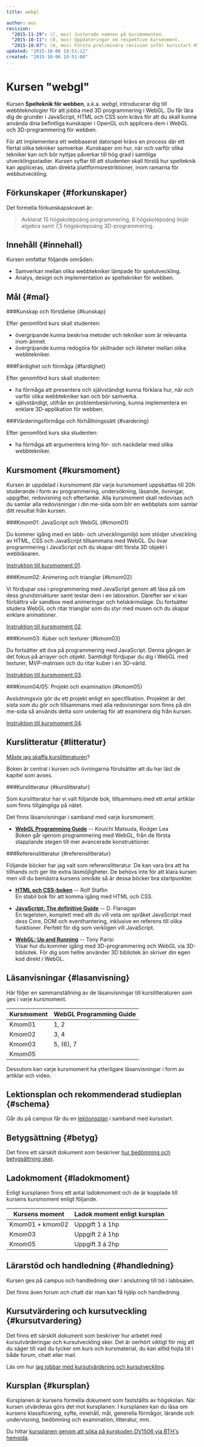 ```yaml
---
title: webgl

author: mos
revision:
  "2015-11-29": (C, mos) Justerade namnen på kursmomenten.
  "2015-10-11": (B, mos) Uppdateringar om respektive kursmoment.
  "2015-10-07": (A, mos) Första preliminära revision inför kursstart HT2015.
updated: "2015-10-06 19:51:12"
created: "2015-10-06 19:51:08"
...
```

Kursen "webgl"
==================================

Kursen **Spelteknik för webben**, a.k.a. *webgl*, introducerar dig till webbteknologier för att jobba med 3D programmering i WebGL. Du får lära dig de grunder i JavaScript, HTML och CSS som krävs för att du skall kunna använda dina befintliga kunskaper i OpenGL och applicera dem i WebGL och 3D-programmering för webben.

<!--more-->

För att implementera ett webbaserat datorspel krävs en process där ett flertal olika tekniker samverkar. Kunskaper om hur, när och varför olika tekniker
kan och bör nyttjas påverkar till hög grad i samtliga utvecklingsstadier. Kursen syftar till att studenten skall förstå hur spelteknik kan appliceras, utan
direkta plattformsrestriktioner, inom ramarna för webbutveckling.



Förkunskaper {#forkunskaper}
------------------------

Det formella förkunskapskravet är:

> Avklarat 15 högskolepoäng programmering, 6 högskolepoäng linjär algebra samt 7,5 högskolepoäng 3D-programmering.



Innehåll {#innehall}
------------------------

Kursen omfattar följande områden:

* Samverkan mellan olika webbtekniker lämpade för spelutveckling.
* Analys, design och implementation av speltekniker för webben.



Mål {#mal}
------------------------



###Kunskap och förståelse {#kunskap}

Efter genomförd kurs skall studenten:

* övergripande kunna beskriva metoder och tekniker som är relevanta inom ämnet.
* övergripande kunna redogöra för skillnader och likheter mellan olika webbtekniker.



###Färdighet och förmåga {#fardighet}

Efter genomförd kurs skall studenten:

* ha förmåga att presentera och självständigt kunna förklara hur, när och varför olika webbtekniker kan och bör samverka.
* självständigt, utifrån en problembeskrivning, kunna implementera en enklare 3D-applikation för webben.



###Värderingsförmåga och förhållningssätt {#vardering}

Efter genomförd kurs ska studenten:

* ha förmåga att argumentera kring för- och nackdelar med olika webbtekniker.



Kursmoment {#kursmoment}
------------------------

Kursen är uppdelad i kursmoment där varje kursmoment uppskattas till 20h studerande i form av programmering, undersökning, läsande, övningar, uppgifter, redovisning och eftertanke. Alla kursmoment skall redovisas och du samlar alla redovisningar i din me-sida som blir en webbplats som samlar ditt resultat från kursen.


###Kmom01: JavaScript och WebGL {#kmom01}

Du kommer igång med en labb- och utvecklingsmiljö som stödjer utveckling av HTML, CSS och JavaScript tillsammans med WebGL. Du övar programmering i JavaScript och du skapar ditt första 3D objekt i webbläsaren.

[Instruktion till kursmoment 01](webgl/kmom01).



###Kmom02: Animering och trianglar {#kmom02}

Vi fördjupar oss i programmering med JavaScript genom att läsa på om dess grundstrukturer samt testar dem i en laboration. Därefter ser vi kan förbättra vår sandbox med animeringar och helskärmsläge. Du fortsätter studera WebGL och ritar trianglar som du styr med musen och du skapar enklare animationer.

[Instruktion till kursmoment 02](webgl/kmom02).



###Kmom03: Kuber och texturer {#kmom03}

Du fortsätter att öva på programmering med JavaScript. Denna gången är det fokus på arrayer och objekt. Samtidigt fördjupar du dig i WebGL med texturer, MVP-matrisen och du ritar kuber i en 3D-värld.

[Instruktion till kursmoment 03](webgl/kmom03).



###Kmom04/05: Projekt och examination {#kmom05}

Avslutningsvis gör du ett projekt enligt en specifikation. Projektet är det sista som du gör och tillsammans med alla redovisningar som finns på din me-sida så används detta som underlag för att examinera dig från kursen.

[Instruktion till kursmoment 04](webgl/kmom05).



Kurslitteratur {#litteratur}
----------------------------

[Måste jag skaffa kurslitteraturen](kurser/maste-jag-skaffa-kurslitteraturen)?

Boken är central i kursen och övningarna förutsätter att du har läst de kapitel som avses.



###Kurslitteratur {#kurslitteratur}

Som kurslitteratur har vi valt följande bok, tillsammans med ett antal artiklar som finns tillgängliga på nätet. 

Det finns läsanvisningar i samband med varje kursmoment.


* **[WebGL Programming Guide](kunskap/boken-webgl-programming-guide)** -- Kouichi Matsuda, Rodger Lea  
  Boken går igenom programmering med WebGL, från de första stapplande stegen till mer avancerade konstruktioner.



###Referenslitteratur {#referenslitteratur}

Följande böcker har jag valt som referenslitteratur. De kan vara bra att ha tillhands och ger lite extra läsmöjligheter. De behövs inte för att klara kursen men vill du bemästra kursens område så är dessa böcker bra startpunkter.


* **[HTML och CSS-boken](boken-html-och-css-boken)** -- Rolf Staflin  
  En stabil bok för att komma igång med HTML och CSS.

* **[JavaScript: The definitive Guide](kunskap/boken-javascript-the-definitive-guide)** -- D. Flanagan  
  En tegelsten, komplett med allt du vill veta om språket JavaScript med dess Core, DOM och eventhantering, inklusive en referens till olika funktioner. Perfekt för dig som verkligen vill JavaScript.

* **[WebGL: Up and Running](kunskap/boken-webgl-up-and-running)** -- Tony Parisi  
    Visar hur du kommer igång med 3D-programmering och WebGL via 3D-bibliotek. För dig som hellre använder 3D bibliotek än skriver din egen kod direkt i WebGL.


  


Läsanvisningar {#lasanvisning}
------------------------------

Här följer en sammanställning av de läsanvisningar till kurslitteraturen som ges i varje kursmoment.

| Kursmoment | WebGL Programming Guide  |
|------------|-------------------------------------------------------------|
| Kmom01     | 1, 2                                                        |
| Kmom02     | 3, 4                                                        |
| Kmom03     | 5, (6), 7                                                   | 
| Kmom05     |                                                             | 

Dessutom kan varje kursmoment ha ytterligare läsanvisningar i form av artiklar och video. 



Lektionsplan och rekommenderad studieplan {#schema}
---------------------------------------------

Går du på campus får du en [lektionsplan](webgl/lektionsplan) i samband med kursstart.



Betygsättning {#betyg}
------------------------

Det finns ett särskilt dokument som beskriver [hur bedömning och betygsättning sker](kurser/bedomning-och-betygsattning). 



Ladokmoment {#ladokmoment}
------------------------

Enligt kursplanen finns ett antal ladokmoment och de är kopplade till kursens kursmoment enligt följande.

| Kursens moment   | Ladok moment enligt kursplan |
|------------------|------------------------------|
| Kmom01 + kmom02  | Uppgift 1 á 1hp              |
| Kmom03           | Uppgift 2 á 1hp              |
| Kmom05           | Uppgift 3 á 2hp              |



Lärarstöd och handledning {#handledning}
----------------------------------------

Kursen ges på campus och handledning sker i anslutning till tid i labbsalen.

Det finns även forum och chatt där man kan få hjälp och handledning.



Kursutvärdering och kursutveckling {#kursutvardering}
-----------------------------------------------------

Det finns ett särskilt dokument som beskriver hur arbetet med kursutvärderingar och kursutveckling sker. Det är oerhört viktigt för mig att du säger till vad du tycker om kurs och kursmaterial, du kan alltid hojta till i både forum, chatt eller mail.

Läs om hur [jag jobbar med kursutvärdering och kursutveckling](kurser/kursutvardering-och-kursutveckling).



Kursplan {#kursplan}
-----------------------------------------------------

Kursplanen är kursens formella dokument som fastställts av högskolan. När kursen utvärderas görs det mot kursplanen. I kursplanen kan du läsa om kursens klassificering, syfte, innehåll, mål, generella förmågor, lärande och undervisning, bedömning och examination, litteratur, mm.

Du hittar [kursplanen genom att söka på kurskoden DV1506 via BTH's hemsida](http://edu.bth.se/utbildning/utb_kursplaner.asp?KKurskod=DV1506).
